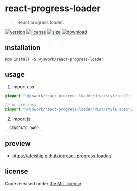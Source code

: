 # react-progress-loader
> React progress loader.

[![version][version-image]][version-url]
[![license][license-image]][license-url]
[![size][size-image]][size-url]
[![download][download-image]][download-url]

## installation
```shell
npm install -S @jswork/react-progress-loader
```

## usage
1. import css
  ```scss
  @import "~@jswork/react-progress-loader/dist/style.css";

  // or use sass
  @import "~@jswork/react-progress-loader/dist/style.scss";
  ```
2. import js
  ```js
__GENERATE_DAPP__
  ```

## preview
- https://afeiship.github.io/react-progress-loader/

## license
Code released under [the MIT license](https://github.com/afeiship/react-progress-loader/blob/master/LICENSE.txt).

[version-image]: https://img.shields.io/npm/v/@jswork/react-progress-loader
[version-url]: https://npmjs.org/package/@jswork/react-progress-loader

[license-image]: https://img.shields.io/npm/l/@jswork/react-progress-loader
[license-url]: https://github.com/afeiship/react-progress-loader/blob/master/LICENSE.txt

[size-image]: https://img.shields.io/bundlephobia/minzip/@jswork/react-progress-loader
[size-url]: https://github.com/afeiship/react-progress-loader/blob/master/dist/react-progress-loader.min.js

[download-image]: https://img.shields.io/npm/dm/@jswork/react-progress-loader
[download-url]: https://www.npmjs.com/package/@jswork/react-progress-loader
